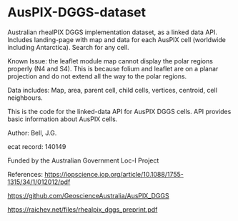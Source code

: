 # AusPIX-DGGS-dataset

Australian rhealPIX DGGS implementation dataset, as a linked data API.
Includes landing-page with map and data for each AusPIX cell (worldwide including Antarctica).
Search for any cell.

Known Issue: the leaflet module map cannot display the polar regions properly (N4 and S4). This is because folium and leaflet are on a planar projection and do not extend all the way to the polar regions.

Data includes: Map, area, parent cell, child cells, vertices, centroid, cell neighbours. 

This is the code for the linked-data API for AusPIX DGGS cells.
API provides basic information about AusPIX cells.

Author: Bell, J.G.

ecat record: 140149

Funded by the Australian Government Loc-I Project


References:
https://iopscience.iop.org/article/10.1088/1755-1315/34/1/012012/pdf

https://github.com/GeoscienceAustralia/AusPIX_DGGS

https://raichev.net/files/rhealpix_dggs_preprint.pdf
